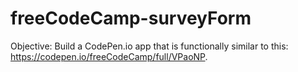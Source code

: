 # freeCodeCamp-surveyForm
Objective: Build a CodePen.io app that is functionally similar to this: https://codepen.io/freeCodeCamp/full/VPaoNP.
